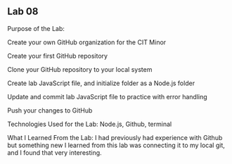 ## Lab 08
Purpose of the Lab:

Create your own GitHub organization for the CIT Minor

Create your first GitHub repository

Clone your GitHub repository to your local system

Create lab JavaScript file, and initialize folder as a Node.js folder

Update and commit lab JavaScript file to practice with error handling

Push your changes to GitHub


Technologies Used for the Lab:
Node.js, Github, terminal

What I Learned From the Lab:
I had previously had experience with Github but something new I learned from this lab was connecting it to my local git, and I found that very interesting. 


